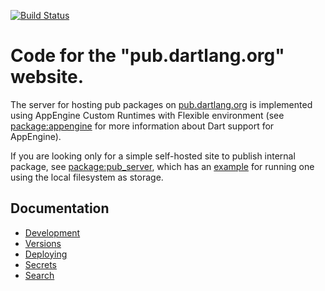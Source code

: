 [![Build Status](https://travis-ci.org/dart-lang/pub-dartlang-dart.svg?branch=master)](https://travis-ci.org/dart-lang/pub-dartlang-dart)

# Code for the "pub.dartlang.org" website.

The server for hosting pub packages on [pub.dartlang.org](https://pub.dartlang.org)
is implemented using AppEngine Custom Runtimes with Flexible environment
(see [package:appengine](https://pub.dartlang.org/packages/appengine) for more information about
Dart support for AppEngine).

If you are looking only for a simple self-hosted site to publish internal package,
see [package:pub_server](https://pub.dartlang.org/packages/pub_server), which has
an [example](https://pub.dartlang.org/packages/pub_server#-example-tab-) for running
one using the local filesystem as storage.

## Documentation

- [Development](doc/development.md)
- [Versions](doc/versions.md)
- [Deploying](doc/deploying.md)
- [Secrets](doc/secrets.md)
- [Search](doc/search.md)
